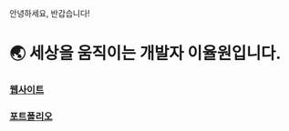 안녕하세요, 반갑습니다!
# 🌏 세상을 움직이는 개발자 **이율원**입니다.
### [웹사이트](https://sterd.dev)
### [포트폴리오](https://sterd.dev/portfolio/)
